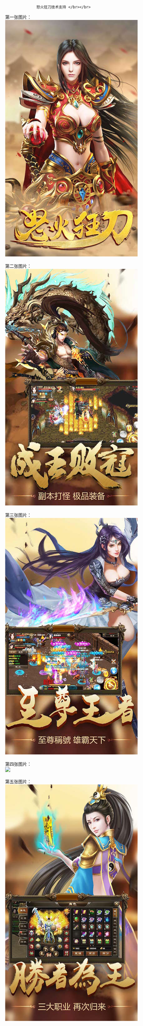                  怒火狂刀技术支持 </br></br>
第一张图片：</br>
![](https://github.com/chenzhan82842/chenzhan/blob/nhkd/1.jpg?raw=true)</br></br>
第二张图片：</br>
![](https://github.com/chenzhan82842/chenzhan/blob/nhkd/2.jpg?raw=true)</br></br>
第三张图片：</br>
![](https://github.com/chenzhan82842/chenzhan/blob/nhkd/3.jpg?raw=true)</br></br>
第四张图片：</br>
![](hhttps://github.com/chenzhan82842/chenzhan/blob/nhkd/4.jpg?raw=true)</br></br>
第五张图片：</br>
![](https://github.com/chenzhan82842/chenzhan/blob/nhkd/5.jpg?raw=true)</br></br>
